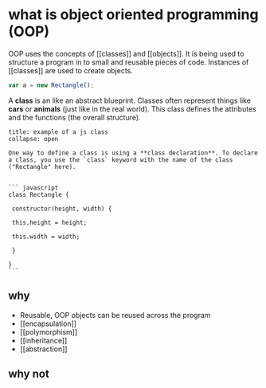 # what is object oriented programming (OOP)
OOP uses the concepts of [[classes]] and [[objects]]. It is being used to structure a program in to small and reusable pieces of code. Instances of [[classes]] are used to create objects. 
``` javascript
var a = new Rectangle();
```
A **class** is an like an abstract blueprint. Classes often represent things like **cars** or **animals** (just like in the real world). This class defines the attributes and the functions (the overall structure). 

```` ad-example
title: example of a js class
collapse: open

One way to define a class is using a **class declaration**. To declare a class, you use the `class` keyword with the name of the class ("Rectangle" here).


``` javascript
class Rectangle {

 constructor(height, width) {

 this.height = height;

 this.width = width;

 }

}
```
````
## why
- Reusable, OOP objects can be reused across the program
- [[encapsulation]]
- [[polymorphism]]
- [[inheritance]]
- [[abstraction]]

## why not 
